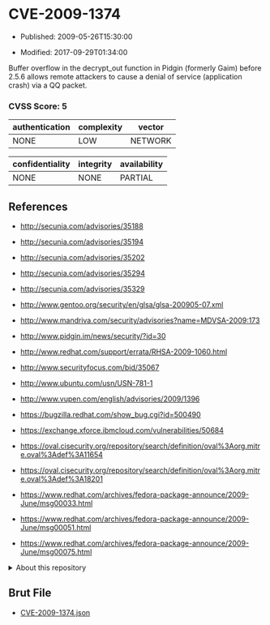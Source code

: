 # CVE-2009-1374

- Published: 2009-05-26T15:30:00

- Modified: 2017-09-29T01:34:00

Buffer overflow in the decrypt_out function in Pidgin (formerly Gaim) before 2.5.6 allows remote attackers to cause a denial of service (application crash) via a QQ packet.

### CVSS Score: **5**

| authentication | complexity | vector |
| --- | --- | --- |
| NONE | LOW | NETWORK |

| confidentiality | integrity | availability |
| --- | --- | --- |
| NONE | NONE | PARTIAL |

## References

* http://secunia.com/advisories/35188

* http://secunia.com/advisories/35194

* http://secunia.com/advisories/35202

* http://secunia.com/advisories/35294

* http://secunia.com/advisories/35329

* http://www.gentoo.org/security/en/glsa/glsa-200905-07.xml

* http://www.mandriva.com/security/advisories?name=MDVSA-2009:173

* http://www.pidgin.im/news/security/?id=30

* http://www.redhat.com/support/errata/RHSA-2009-1060.html

* http://www.securityfocus.com/bid/35067

* http://www.ubuntu.com/usn/USN-781-1

* http://www.vupen.com/english/advisories/2009/1396

* https://bugzilla.redhat.com/show_bug.cgi?id=500490

* https://exchange.xforce.ibmcloud.com/vulnerabilities/50684

* https://oval.cisecurity.org/repository/search/definition/oval%3Aorg.mitre.oval%3Adef%3A11654

* https://oval.cisecurity.org/repository/search/definition/oval%3Aorg.mitre.oval%3Adef%3A18201

* https://www.redhat.com/archives/fedora-package-announce/2009-June/msg00033.html

* https://www.redhat.com/archives/fedora-package-announce/2009-June/msg00051.html

* https://www.redhat.com/archives/fedora-package-announce/2009-June/msg00075.html

<details>
<summary>About this repository</summary> 

  This repository is part of the project [Live Hack CVE](https://github.com/Live-Hack-CVE). Main website can be found [www.live-hack.org](https://www.live-hack.org) 
  
  Made by [Sn0wAlice](https://github.com/Sn0wAlice) for the people that care about security and need to have a feed of the latest CVEs. Hope you enjoy it, don't forget to star the repo and follow me on [Twitter](https://twitter.com/Sn0wAlice) and [Github](https://github.com/Sn0wAlice). And that is my [personnal website](https://www.alice-snow.me/)

  - [Home Page](https://github.com/Live-Hack-CVE)
  - [Framework](https://github.com/Live-Hack-CVE/cve-framework)
  - [CVE database](https://github.com/Live-Hack-CVE/full_database)
  - [Changelog](https://github.com/Live-Hack-CVE/Changelog)
</details>

## Brut File

* [CVE-2009-1374.json](https://raw.githubusercontent.com/Live-Hack-CVE/full_database/main/cves/2009/CVE-2009-1374.json)

